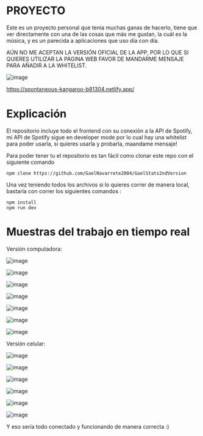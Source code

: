 # PROYECTO
Este es un proyecto personal que tenía muchas ganas de hacerlo, tiene que ver directamente con una de las cosas que más me gustan, la cuál es la música, y es un parecida a aplicaciones que uso día con día.

AÚN NO ME ACEPTAN LA VERSIÓN OFICIAL DE LA APP, POR LO QUE SI QUIERES UTILIZAR LA PÁGINA WEB FAVOR DE MANDARME MENSAJE PARA AÑADIR A LA WHITELIST.

![image](https://github.com/user-attachments/assets/5177e6a0-7b12-4049-abc3-a2ec065ab7cd)

https://spontaneous-kangaroo-b81304.netlify.app/

# Explicación

El repositorio incluye todo el frontend con su conexión a la API de Spotify, mi API de Spotify sigue en developer mode por lo cual hay una whitelist para poder usarla, si quieres usarla y probarla, maandame mensaje!

Para poder tener tu el repositorio es tan fácil como clonar este repo con el siguiente comando

```
npm clone https://github.com/GaelNavarrete2004/GaelStats2ndVersion
```
Una vez teniendo todos los archivos si lo quieres correr de manera local, bastaría con correr los siguientes comandos : 
```
npm install
npm run dev
```
# Muestras del trabajo en tiempo real

Versión computadora:

![image](https://github.com/user-attachments/assets/1a4399c4-c50f-4fd9-afa4-d524cf1ebcf7)

![image](https://github.com/user-attachments/assets/0dab21c2-6e03-451a-ab98-61238c6e4985)

![image](https://github.com/user-attachments/assets/9b779834-e29b-415b-bb47-466b841522b3)

![image](https://github.com/user-attachments/assets/b38d22be-680c-4dbc-a030-a053ff07e0ed)

![image](https://github.com/user-attachments/assets/a4aaca63-be90-4287-a1c0-1fc34fdd4ffd)

![image](https://github.com/user-attachments/assets/927ee327-a92d-45cc-95ed-ad1c651d7ce9)

![image](https://github.com/user-attachments/assets/3160dfc8-37dd-4098-a358-e9b28fbc1516)

Versión celular:

![image](https://github.com/user-attachments/assets/b90ce98e-7e29-4bcd-a6d0-17533886ddd2)

![image](https://github.com/user-attachments/assets/38302886-de36-4970-b852-d6a0a9fce0cd)

![image](https://github.com/user-attachments/assets/b7a151e7-3459-45d7-93de-939114ce800e)

![image](https://github.com/user-attachments/assets/4caa436a-8197-458e-a6ee-7660440532f2)

![image](https://github.com/user-attachments/assets/a31469d5-9c42-412c-b7fa-23e4a372cf86)

![image](https://github.com/user-attachments/assets/b83b8985-bd4a-473f-814d-25f4f2f03542)

Y eso sería todo conectado y funcionando de manera correcta :)


